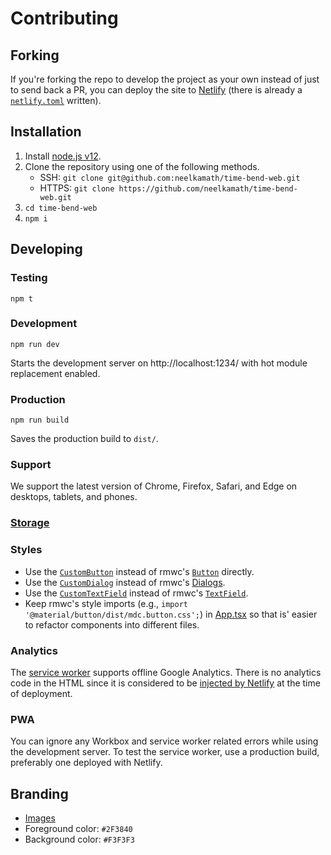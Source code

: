 # Contributing

## Forking

If you're forking the repo to develop the project as your own instead of just to send back a PR, you can deploy the site to [Netlify](https://www.netlify.com/) (there is already a [`netlify.toml`](../netlify.toml) written).

## Installation

1. Install [node.js v12](https://nodejs.org/en/download/).
1. Clone the repository using one of the following methods.
    - SSH: `git clone git@github.com:neelkamath/time-bend-web.git`
    - HTTPS: `git clone https://github.com/neelkamath/time-bend-web.git`
1. `cd time-bend-web`
1. `npm i`

## Developing

### Testing

```
npm t
```

### Development

```
npm run dev
```
Starts the development server on http://localhost:1234/ with hot module replacement enabled.

### Production

```
npm run build
```
Saves the production build to `dist/`.

### Support

We support the latest version of Chrome, Firefox, Safari, and Edge on desktops, tablets, and phones.

### [Storage](storage.md)

### Styles

- Use the [`CustomButton`](../src/components/CustomButton.tsx) instead of rmwc's [`Button`](https://rmwc.io/buttons) directly.
- Use the [`CustomDialog`](../src/components/CustomDialog.tsx) instead of rmwc's [Dialogs](https://rmwc.io/dialogs).
- Use the [`CustomTextField`](../src/components/CustomTextField.tsx) instead of rmwc's [`TextField`](https://rmwc.io/text-fields).
- Keep rmwc's style imports (e.g., `import '@material/button/dist/mdc.button.css';`) in [App.tsx](../src/components/App.tsx) so that is' easier to refactor components into different files.

### Analytics

The [service worker](../public/sw.ts) supports offline Google Analytics. There is no analytics code in the HTML since it is considered to be [injected by Netlify](https://docs.netlify.com/site-deploys/post-processing/snippet-injection/) at the time of deployment.

### PWA

You can ignore any Workbox and service worker related errors while using the development server. To test the service worker, use a production build, preferably one deployed with Netlify.

## Branding

- [Images](../branding)
- Foreground color: `#2F3840`
- Background color: `#F3F3F3`